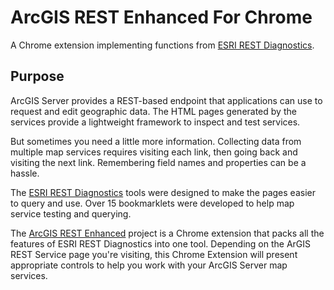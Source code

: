 # ArcGIS REST Enhanced For Chrome
A Chrome extension implementing functions from [ESRI REST Diagnostics](https://github.com/raykendo/ESRI_REST_Diagnostics).
## Purpose
ArcGIS Server provides a REST-based endpoint that applications can use to request and edit geographic data. The HTML pages generated by the services provide a lightweight framework to inspect and test services.

But sometimes you need a little more information. Collecting data from multiple map services requires visiting each link, then going back and visiting the next link. Remembering field names and properties can be a hassle. 

The [ESRI REST Diagnostics](https://github.com/raykendo/ESRI_REST_Diagnostics) tools were designed to make the pages easier to query and use. Over 15 bookmarklets were developed to help map service testing and querying. 

The [ArcGIS REST Enhanced](https://github.com/raykendo/ArcGIS-REST-Enhanced) project is a Chrome extension that packs all the features of ESRI REST Diagnostics into one tool. Depending on the ArGIS REST Service page you're visiting, this Chrome Extension will present appropriate controls to help you work with your ArcGIS Server map services.
